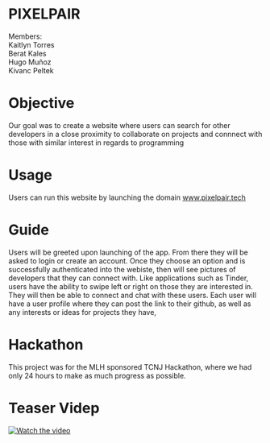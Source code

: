 # PIXELPAIR

Members:<br />
Kaitlyn Torres <br />
Berat Kales <br />
Hugo Muñoz  <br />
Kivanc Peltek

# Objective
Our goal was to create a website where users can search for other developers in a close proximity to collaborate on projects and connnect with those with similar interest in regards to programming

# Usage
Users can run this website by launching the domain www.pixelpair.tech

# Guide
Users will be greeted upon launching of the app. From there they will be asked to login or create an account.
Once they choose an option and is successfully authenticated into the webiste, then will see pictures of developers that they can connect with. Like applications such as Tinder, users have the ability to swipe left or right on those they are interested in. They will then be able to connect and chat with these users. Each user will have a user profile where they can post the link to their github, as well as any interests or ideas for projects they have,

# Hackathon
This project was for the MLH sponsored TCNJ Hackathon, where we had only 24 hours to make as much progress as possible. 

# Teaser Videp
[![Watch the video](https://img.youtube.com/vi/VeRcqsJv9Kk/maxresdefault.jpg)](https://drive.google.com/file/d/1t6gzIGL5hW0ZhM1DbdKz_y00lO7TEYq1/view?usp=sharing)




